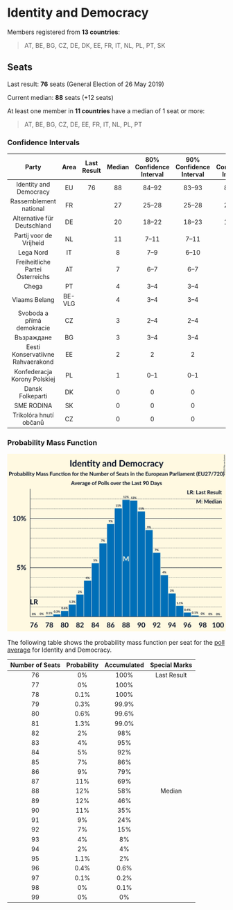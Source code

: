 # Identity and Democracy

Members registered from **13 countries**:

> AT, BE, BG, CZ, DE, DK, EE, FR, IT, NL, PL, PT, SK

## Seats

Last result: **76** seats (General Election of 26 May 2019)

Current median: **88** seats (+12 seats)

At least one member in **11 countries** have a median of 1 seat or more:

> AT, BE, BG, CZ, DE, EE, FR, IT, NL, PL, PT

### Confidence Intervals

| Party | Area | Last Result | Median | 80% Confidence Interval | 90% Confidence Interval | 95% Confidence Interval | 99% Confidence Interval |
|:-----:|:----:|:-----------:|:------:|:-----------------------:|:-----------------------:|:-----------------------:|:-----------------------:|
| Identity and Democracy | EU | 76 | 88 | 84–92 | 83–93 | 82–94 | 80–96 |
| Rassemblement national | FR | | 27 | 25–28 | 25–28 | 24–29 | 24–30 |
| Alternative für Deutschland | DE | | 20 | 18–22 | 18–23 | 18–24 | 17–24 |
| Partij voor de Vrijheid | NL | | 11 | 7–11 | 7–11 | 7–11 | 7–12 |
| Lega Nord | IT | | 8 | 7–9 | 6–10 | 6–10 | 6–11 |
| Freiheitliche Partei Österreichs | AT | | 7 | 6–7 | 6–7 | 6–7 | 5–8 |
| Chega | PT | | 4 | 3–4 | 3–4 | 3–5 | 2–5 |
| Vlaams Belang | BE-VLG | | 4 | 3–4 | 3–4 | 3–4 | 3–4 |
| Svoboda a přímá demokracie | CZ | | 3 | 2–4 | 2–4 | 2–4 | 2–4 |
| Възраждане | BG | | 3 | 3–4 | 3–4 | 3–4 | 3–4 |
| Eesti Konservatiivne Rahvaerakond | EE | | 2 | 2 | 2 | 2 | 2 |
| Konfederacja Korony Polskiej | PL | | 1 | 0–1 | 0–1 | 0–1 | 0–1 |
| Dansk Folkeparti | DK | | 0 | 0 | 0 | 0 | 0 |
| SME RODINA | SK | | 0 | 0 | 0 | 0 | 0 |
| Trikolóra hnutí občanů | CZ | | 0 | 0 | 0 | 0 | 0 |

### Probability Mass Function

![Graph with seats probability mass function not yet produced](average-2023-12-31-seats-pmf-identityanddemocracy.png "Seats Probability Mass Function")

The following table shows the probability mass function per seat for the [poll average](average-2023-12-31.html) for Identity and Democracy.

| Number of Seats | Probability | Accumulated | Special Marks |
|:---------------:|:-----------:|:-----------:|:-------------:|
| 76 | 0% | 100% | Last Result |
| 77 | 0% | 100% |  |
| 78 | 0.1% | 100% |  |
| 79 | 0.3% | 99.9% |  |
| 80 | 0.6% | 99.6% |  |
| 81 | 1.3% | 99.0% |  |
| 82 | 2% | 98% |  |
| 83 | 4% | 95% |  |
| 84 | 5% | 92% |  |
| 85 | 7% | 86% |  |
| 86 | 9% | 79% |  |
| 87 | 11% | 69% |  |
| 88 | 12% | 58% | Median |
| 89 | 12% | 46% |  |
| 90 | 11% | 35% |  |
| 91 | 9% | 24% |  |
| 92 | 7% | 15% |  |
| 93 | 4% | 8% |  |
| 94 | 2% | 4% |  |
| 95 | 1.1% | 2% |  |
| 96 | 0.4% | 0.6% |  |
| 97 | 0.1% | 0.2% |  |
| 98 | 0% | 0.1% |  |
| 99 | 0% | 0% |  |


